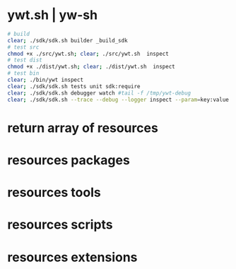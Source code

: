 # ywt.sh | yw-sh


```bash
# build
clear; ./sdk/sdk.sh builder _build_sdk
# test src
chmod +x ./src/ywt.sh; clear; ./src/ywt.sh  inspect
# test dist
chmod +x ./dist/ywt.sh; clear; ./dist/ywt.sh  inspect
# test bin
clear; ./bin/ywt inspect
clear; ./sdk/sdk.sh tests unit sdk:require
clear; ./sdk/sdk.sh debugger watch #tail -f /tmp/ywt-debug
clear; ./sdk/sdk.sh --trace --debug --logger inspect --param=key:value --paramkey3:value -p=key1:value -pkey2:value 

```


# return array of resources
# resources packages
# resources tools
# resources scripts
# resources extensions

